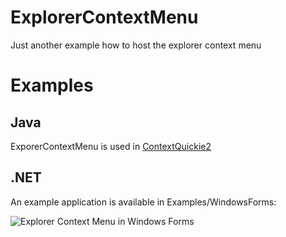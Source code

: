 # ExplorerContextMenu
Just another example how to host the explorer context menu

# Examples
## Java
ExporerContextMenu is used in [ContextQuickie2](https://github.com/RolandoMagico/ContextQuickie2)
## .NET
An example application is available in Examples/WindowsForms:

![Explorer Context Menu in Windows Forms](https://github.com/RolandoMagico/ExplorerContextMenu/raw/main/Images/ExplorerContextMenu.Net.png)
